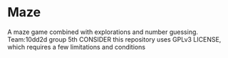 # Maze
A maze game combined with explorations and number guessing. Team:10dd2d group 5th  CONSIDER this repository uses GPLv3 LICENSE, which requires a few limitations and conditions
